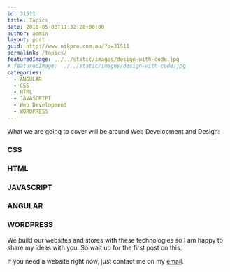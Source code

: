 ```yaml
---
id: 31511
title: Topics
date: 2018-05-03T11:32:28+00:00
author: admin
layout: post
guid: http://www.nikpro.com.au/?p=31511
permalink: /topics/
featuredImage: ../../static/images/design-with-code.jpg
# featuredImage: ../../static/images/design-with-code.jpg
categories:
  - ANGULAR
  - CSS
  - HTML
  - JAVASCRIPT
  - Web Development
  - WORDPRESS
---
```


What we are going to cover will be around Web Development and Design:

### CSS

### HTML

### JAVASCRIPT

### ANGULAR

### WORDPRESS

We build our websites and stores with these technologies so I am happy to share my ideas with you. So wait up for the first post on this.

If you need a website right now, just contact me on my [email](sales@www.nikpro.com.au).

&nbsp;
